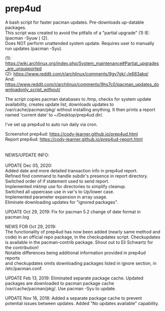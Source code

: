 # prep4ud<br>

A bash script for faster pacman updates. Pre-downloads up-datable packages. <br>
This script was created to avoid the pitfalls of a "partial upgrade" (1) IE: (pacman -Syuw ) (2). <br>
Does NOT perform unattended system update. Requires user to manually run updates (pacman -Syu). <br>

(1): https://wiki.archlinux.org/index.php/System_maintenance#Partial_upgrades_are_unsupported <br>
(2): https://www.reddit.com/r/archlinux/comments/9gy7gk/-/e683akq/ <br>
And: https://www.reddit.com/r/archlinux/comments/9hs7c0/pacman_updates_downloadonly_script_without/ <br>
 
The script copies pacman databases to /tmp, checks for system update availability, creates update list, downloads updates to /var/cache/pacman/pkg/ without installing anything. It then prints a report named 'current date' to ~/Desktop/prep4ud.dir/. 

I've set up prep4ud to auto run daily via cron. <br>

Screenshot prep4ud: https://cody-learner.github.io/prep4ud.html <br>
Report prep4ud: https://cody-learner.github.io/prep4ud-report.html <br>
<br>
<br>
NEWS/UPDATE INFO:<br>
<br>
UPDATE Dec 05, 2020: <br>
Added date and more detailed transaction info in prep4ud report. <br>
Refined find command to handle subdir's presence in report directory. <br>
Switched order of if statement used to send report. <br>
Implemented mktmp use for directories to simplify cleanup. <br>
Switched all uppercase use in var's to Up/lower case. <br>
Implemented parameter expansion in array usage.<br>
Eliminate downloading updates for "ignored packages". <br>


UPDATE Oct 29, 2019:
Fix for pacman 5.2 change of date format in pacman.log


NEWS FOR Oct 29, 2019: <br>
The functionality of prep4ud has now been added (nearly same method and code) in an official repo package, in the checkupdates script.
Checkupdates is available in the pacman-contrib package. Shout out to Eli Schwartz for the contribution! <br>
Notable differences being additional information provided in prep4ud reports <br>
and checkupdates omits downloading packages listed in ignore section, in /etc/pacman.conf. <br>


UPDATE Feb 13, 2019:
Eliminated separate package cache. Updated packages are downloaded to pacman package cache /var/cache/pacman/pkg/.
Use pacman -Syu to update.


UPDATE Nov 16, 2018:
Added a separate package cache to prevent potential issues between updates. Added "No updates available" capability.

